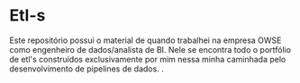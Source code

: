 # Etl-s
Este repositório possui o material de quando trabalhei na empresa OWSE como engenheiro de dados/analista de BI. Nele se encontra todo o portfólio de etl's construídos exclusivamente por mim nessa minha caminhada pelo desenvolvimento de pipelines de dados. . 
